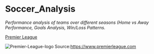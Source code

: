 # **Soccer_Analysis**
*Performance analysis of teams over different seasons (Home vs Away Performance, Goals Analysis, Win/Loss Patterns.*

[Premier League](https://www.premierleague.com)



![Premier-League-logo](https://github.com/PoojaBibin27/Soccer_Analysis/assets/165967424/ef9a868d-eb93-4ddc-aff1-9cd02952f4ac)
Source:https://www.premierleague.com
